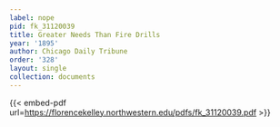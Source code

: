 ```yaml
---
label: nope
pid: fk_31120039
title: Greater Needs Than Fire Drills
year: '1895'
author: Chicago Daily Tribune
order: '328'
layout: single
collection: documents
---
```



{{< embed-pdf url=https://florencekelley.northwestern.edu/pdfs/fk_31120039.pdf >}}